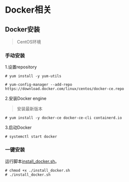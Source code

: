 # Docker相关

## Docker安装
> CentOS环境

### 手动安装
1.设置repository
```
# yum install -y yum-utils

# yum-config-manager --add-repo https://download.docker.com/linux/centos/docker-ce.repo
```

2.安装Docker engine
> 安装最新版本
```
# yum install -y docker-ce docker-ce-cli containerd.io
```

3.启动Docker
```
# systemctl start docker
```

### 一键安装
运行脚本[install_docker.sh](./install_docker.sh)。
```
# chmod +x ./install_docker.sh
# ./install_docker.sh
```
